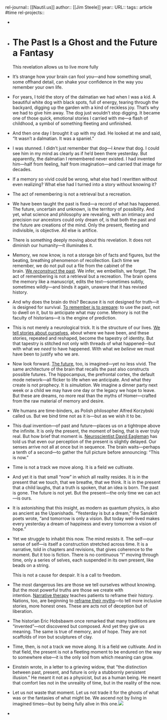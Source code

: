 rel-journal:: [[Nautil.us]]
author:: [[Jim Steele]]
year::
URL::
tags:: article #time
rel-projects::

-
- # The Past Is a Ghost and the Future a Fantasy

  This revelation allows us to live more fully
- It’s strange how your brain can fool you—and how something small, some offhand detail, can shake your confidence in the way you remember your own life.
- For years, I told the story of the dalmatian we had when I was a kid. A beautiful white dog with black spots, full of energy, tearing through the backyard, digging up the garden with a kind of reckless joy. That’s why we had to give him away. The dog just wouldn’t stop digging. It became one of those quick, emotional stories I carried with me—a flash of childhood, a symbol of something fleeting and unfinished.
- And then one day I brought it up with my dad. He looked at me and said, “It wasn’t a dalmatian. It was a spaniel.”
- I was stunned. I didn’t just remember that dog—I *knew* that dog. I could see him in my mind as clearly as if he’d been there yesterday. But apparently, the dalmatian I remembered never existed. I had invented him—half from feeling, half from imagination—and carried that image for decades.
- If a memory so vivid could be wrong, what else had I rewritten without even realizing? What else had I turned into a story without knowing it?
- The act of remembering is not a retrieval but a recreation.
- We have been taught the past is fixed—a record of what has happened. The future, uncertain and unknown, is the territory of possibility. And yet, what science and philosophy are revealing, with an intimacy and precision our ancestors could only dream of, is that both the past and the future are creations of the mind. Only the present, fleeting and indivisible, is objective. All else is artifice.
- There is something deeply moving about this revelation. It does not diminish our humanity—it illuminates it.
- Memory, we now know, is not a storage bin of facts and figures, but the beating, breathing phenomenon of recollection. Each time we remember, we do not pull out a file from the cabinet of the brain. [We *reconstruct* the past](https://nautil.us/your-memories-are-like-paintings-774424/). We infer, we embellish, we forget. The act of remembering is not a retrieval but a recreation. The brain opens the memory like a manuscript, edits the text—sometimes subtly, sometimes wildly—and binds it again, unaware that it has revised history.
- And why does the brain do this? Because it is not designed for truth—it is designed for survival. [To remember is to prepare](https://nautil.us/our-memories-are-stored-in-triplicate-844972/?_sp=2578182e-b7b9-4928-be92-eb0c3d0fbedb.1751209194661): to use the past, not to dwell on it, but to anticipate what may come. Memory is not the faculty of historians—it is the engine of prediction.
- This is not merely a neurological trick. It is the structure of our lives. [We tell stories about ourselves](https://nautil.us/our-brains-tell-stories-so-we-can-live-237501/), about where we have been, and these stories, repeated and reshaped, become the tapestry of identity. But that tapestry is stitched not only with threads of what happened—but with what we *need* to have happened. With what we *believe* we must have been to justify who we are.
- Now look forward. [The future](https://nautil.us/why-your-brain-isnt-into-the-future-245128/), too, is imagined—yet no less vivid. The same architecture of the brain that recalls the past also constructs possible futures. The hippocampus, the prefrontal cortex, the default mode network—all flicker to life when we anticipate. And what they create is not prophecy. It is *simulation*. We imagine a dinner party next week or a child we may have one day or the legacy we hope to leave. But these are dreams, no more real than the myths of Homer—crafted from the raw material of memory and desire.
- We humans are time-binders, as Polish philosopher Alfred Korzybski called us. But we bind time not as it is—but as we wish it to be.
- This dual invention—of past and future—places us on a tightrope above the infinite. It is only the present, the moment of being, that is ever truly real. But how brief that moment is. [Neuroscientist David Eagleman](https://nautil.us/your-brain-makes-you-a-different-person-every-day-237995/?_sp=2578182e-b7b9-4928-be92-eb0c3d0fbedb.1751209737246) has told us that even our perception of the present is slightly delayed. Our senses arrive not all at once but in sequence. The brain waits—perhaps a tenth of a second—to gather the full picture before announcing: “This is now.”
- Time is not a track we move along. It is a field we cultivate.
- And yet it is that small “now” in which all reality resides. It is in the present that we touch, that we breathe, that we think. It is in the present that a child laughs, that a truth is spoken, that an idea is born. The past is gone. The future is not yet. But the present—the only time we can act—is ours.
- It is astonishing that this insight, as modern as quantum physics, is also as ancient as the Upanishads. “Yesterday is but a dream,” the Sanskrit poets wrote, “and tomorrow is only a vision. But today well-lived makes every yesterday a dream of happiness and every tomorrow a vision of hope.”
- Yet we struggle to inhabit this now. The mind resists it. The self—our sense of self—is itself a construction stretched across time. It is a narrative, told in chapters and revisions, that gives coherence to the moment. But it too is fiction. There is no continuous “I” moving through time, only a series of selves, each suspended in its own present, like beads on a string.

  This is not a cause for despair. It is a call to freedom.
- The most dangerous lies are those we tell ourselves without knowing. But the most powerful truths are those we create with intention. [Narrative therapy](https://nautil.us/we-can-be-heroes-463756/) teaches patients to reframe their history. Nations, too, are beginning to [reframe their myths](https://nautil.us/the-power-of-narrative-238456/)—to tell more inclusive stories, more honest ones. These are acts not of deception but of liberation.
- The historian Eric Hobsbawm once remarked that many traditions are “invented”—not discovered but composed. And yet they give us meaning. The same is true of memory, and of hope. They are not scaffolds of iron but sculptures of clay.
- Time, then, is not a track we move along. It is a field we cultivate. And in that field, the present is not a fleeting moment to be endured on the way to somewhere else—it is the only soil from which meaning can grow.
- Einstein wrote, in a letter to a grieving widow, that “the distinction between past, present, and future is only a stubbornly persistent illusion.” He meant it not as a physicist, but as a human being. He meant that comfort lies not in the unreality of time, but in the reality of the now.
- Let us not waste that moment. Let us not trade it for the ghosts of what was or the fantasies of what might be. We ascend not by living in imagined times—but by being fully alive in this one.![](https://assets.nautil.us/sites/3/nautilus/nautilus-favicon-14.png?fm=png)
-
